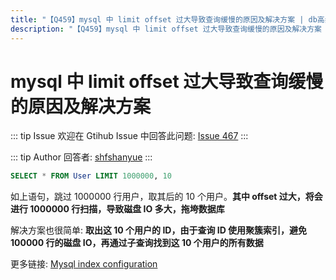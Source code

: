 ```yaml
---
title: "【Q459】mysql 中 limit offset 过大导致查询缓慢的原因及解决方案 | db高频面试题"
description: "【Q459】mysql 中 limit offset 过大导致查询缓慢的原因及解决方案 字节跳动面试题、阿里腾讯面试题、美团小米面试题。"
---
```


# mysql 中 limit offset 过大导致查询缓慢的原因及解决方案

::: tip Issue
欢迎在 Gtihub Issue 中回答此问题: [Issue 467](https://github.com/shfshanyue/Daily-Question/issues/467)
:::

::: tip Author
回答者: [shfshanyue](https://github.com/shfshanyue)
:::

```sql
SELECT * FROM User LIMIT 1000000, 10
```

如上语句，跳过 1000000 行用户，取其后的 10 个用户。**其中 offset 过大，将会进行 1000000 行扫描，导致磁盘 IO 多大，拖垮数据库**

解决方案也很简单: **取出这 10 个用户的 ID，由于查询 ID 使用聚簇索引，避免 100000 行的磁盘 IO，再通过子查询找到这 10 个用户的所有数据**

更多链接: [Mysql index configuration](https://stackoverflow.com/questions/1612957/mysql-index-configuration)
